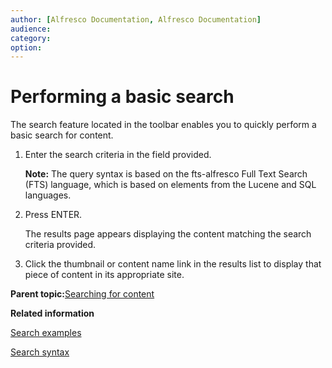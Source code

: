 ```yaml
---
author: [Alfresco Documentation, Alfresco Documentation]
audience: 
category: 
option: 
---
```


# Performing a basic search

The search feature located in the toolbar enables you to quickly perform a basic search for content.

1.  Enter the search criteria in the field provided.

    **Note:** The query syntax is based on the fts-alfresco Full Text Search \(FTS\) language, which is based on elements from the Lucene and SQL languages.

2.  Press ENTER.

    The results page appears displaying the content matching the search criteria provided.

3.  Click the thumbnail or content name link in the results list to display that piece of content in its appropriate site.


**Parent topic:**[Searching for content](../concepts/search-intro.md)

**Related information**  


[Search examples](../concepts/search-examples.md)

[Search syntax](../concepts/rm-searchsyntax-intro.md)

